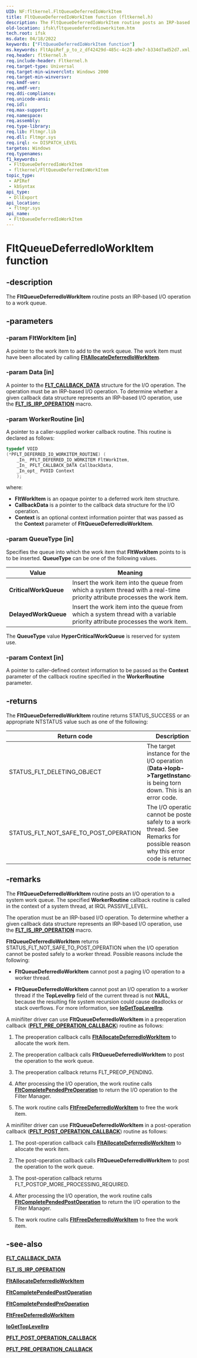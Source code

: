 ```yaml
---
UID: NF:fltkernel.FltQueueDeferredIoWorkItem
title: FltQueueDeferredIoWorkItem function (fltkernel.h)
description: The FltQueueDeferredIoWorkItem routine posts an IRP-based I/O operation to a work queue.
old-location: ifsk\fltqueuedeferredioworkitem.htm
tech.root: ifsk
ms.date: 04/18/2022
keywords: ["FltQueueDeferredIoWorkItem function"]
ms.keywords: FltApiRef_p_to_z_df42429d-485c-4c28-a9e7-b334d7ad52d7.xml, FltQueueDeferredIoWorkItem, FltQueueDeferredIoWorkItem routine [Installable File System Drivers], fltkernel/FltQueueDeferredIoWorkItem, ifsk.fltqueuedeferredioworkitem
req.header: fltkernel.h
req.include-header: Fltkernel.h
req.target-type: Universal
req.target-min-winverclnt: Windows 2000
req.target-min-winversvr: 
req.kmdf-ver: 
req.umdf-ver: 
req.ddi-compliance: 
req.unicode-ansi: 
req.idl: 
req.max-support: 
req.namespace: 
req.assembly: 
req.type-library: 
req.lib: Fltmgr.lib
req.dll: Fltmgr.sys
req.irql: <= DISPATCH_LEVEL
targetos: Windows
req.typenames: 
f1_keywords:
 - FltQueueDeferredIoWorkItem
 - fltkernel/FltQueueDeferredIoWorkItem
topic_type:
 - APIRef
 - kbSyntax
api_type:
 - DllExport
api_location:
 - fltmgr.sys
api_name:
 - FltQueueDeferredIoWorkItem
---
```


# FltQueueDeferredIoWorkItem function

## -description

The **FltQueueDeferredIoWorkItem** routine posts an IRP-based I/O operation to a work queue.

## -parameters

### -param FltWorkItem [in]

A pointer to the work item to add to the work queue. The work item must have been allocated by calling [**FltAllocateDeferredIoWorkItem**](nf-fltkernel-fltallocatedeferredioworkitem.md).

### -param Data [in]

A pointer to the [**FLT_CALLBACK_DATA**](ns-fltkernel-_flt_callback_data.md) structure for the I/O operation. The operation must be an IRP-based I/O operation. To determine whether a given callback data structure represents an IRP-based I/O operation, use the [**FLT_IS_IRP_OPERATION**](/previous-versions/ff544654(v=vs.85)) macro.

### -param WorkerRoutine [in]

A pointer to a caller-supplied worker callback routine. This routine is declared as follows:

``` C
typedef VOID
(*PFLT_DEFERRED_IO_WORKITEM_ROUTINE) (
    _In_ PFLT_DEFERRED_IO_WORKITEM FltWorkItem,
    _In_ PFLT_CALLBACK_DATA CallbackData,
    _In_opt_ PVOID Context
    );
```

where:

* **FltWorkItem** is an opaque pointer to a deferred work item structure.
* **CallbackData** is a pointer to the callback data structure for the I/O operation.
* **Context** is an optional context information pointer that was passed as the **Context** parameter of **FltQueueDeferredIoWorkItem**.

### -param QueueType [in]

Specifies the queue into which the work item that **FltWorkItem** points to is to be inserted. **QueueType** can be one of the following values.

| Value | Meaning |
| ----- | ------- |
| **CriticalWorkQueue** | Insert the work item into the queue from which a system thread with a real-time priority attribute processes the work item. |
| **DelayedWorkQueue**  | Insert the work item into the queue from which a system thread with a variable priority attribute processes the work item. |

The **QueueType** value **HyperCriticalWorkQueue** is reserved for system use.

### -param Context [in]

A pointer to caller-defined context information to be passed as the **Context** parameter of the callback routine specified in the **WorkerRoutine** parameter.

## -returns

The **FltQueueDeferredIoWorkItem** routine returns STATUS_SUCCESS or an appropriate NTSTATUS value such as one of the following:

| Return code | Description |
| ----------- | ----------- |
| STATUS_FLT_DELETING_OBJECT | The target instance for the I/O operation (**Data->Iopb->TargetInstance**) is being torn down. This is an error code. |
| STATUS_FLT_NOT_SAFE_TO_POST_OPERATION | The I/O operation cannot be posted safely to a worker thread. See Remarks for possible reasons why this error code is returned. |

## -remarks

The **FltQueueDeferredIoWorkItem** routine posts an I/O operation to a system work queue. The specified **WorkerRoutine** callback routine is called in the context of a system thread, at IRQL PASSIVE_LEVEL.

The operation must be an IRP-based I/O operation. To determine whether a given callback data structure represents an IRP-based I/O operation, use the [**FLT_IS_IRP_OPERATION**](/previous-versions/ff544654(v=vs.85)) macro.

**FltQueueDeferredIoWorkItem** returns STATUS_FLT_NOT_SAFE_TO_POST_OPERATION when the I/O operation cannot be posted safely to a worker thread. Possible reasons include the following:

* **FltQueueDeferredIoWorkItem** cannot post a paging I/O operation to a worker thread.

* **FltQueueDeferredIoWorkItem** cannot post an I/O operation to a worker thread if the **TopLevelIrp** field of the current thread is not **NULL**, because the resulting file system recursion could cause deadlocks or stack overflows. For more information, see [**IoGetTopLevelIrp**](../ntifs/nf-ntifs-iogettoplevelirp.md).

A minifilter driver can use **FltQueueDeferredIoWorkItem** in a preoperation callback ([**PFLT_PRE_OPERATION_CALLBACK**](nc-fltkernel-pflt_pre_operation_callback.md)) routine as follows:

1. The preoperation callback calls [**FltAllocateDeferredIoWorkItem**](nf-fltkernel-fltallocatedeferredioworkitem.md) to allocate the work item.

2. The preoperation callback calls **FltQueueDeferredIoWorkItem** to post the operation to the work queue.

3. The preoperation callback returns FLT_PREOP_PENDING.

4. After processing the I/O operation, the work routine calls [**FltCompletePendedPreOperation**](nf-fltkernel-fltcompletependedpreoperation.md) to return the I/O operation to the Filter Manager.

5. The work routine calls [**FltFreeDeferredIoWorkItem**](nf-fltkernel-fltfreedeferredioworkitem.md) to free the work item.

A minifilter driver can use **FltQueueDeferredIoWorkItem** in a post-operation callback ([**PFLT_POST_OPERATION_CALLBACK**](nc-fltkernel-pflt_post_operation_callback.md)) routine as follows:

1. The post-operation callback calls [**FltAllocateDeferredIoWorkItem**](nf-fltkernel-fltallocatedeferredioworkitem.md) to allocate the work item.

2. The post-operation callback calls **FltQueueDeferredIoWorkItem** to post the operation to the work queue.

3. The post-operation callback returns FLT_POSTOP_MORE_PROCESSING_REQUIRED.

4. After processing the I/O operation, the work routine calls [**FltCompletePendedPostOperation**](nf-fltkernel-fltcompletependedpostoperation.md) to return the I/O operation to the Filter Manager.

5. The work routine calls [**FltFreeDeferredIoWorkItem**](nf-fltkernel-fltfreedeferredioworkitem.md) to free the work item.

## -see-also

[**FLT_CALLBACK_DATA**](ns-fltkernel-_flt_callback_data.md)

[**FLT_IS_IRP_OPERATION**](/previous-versions/ff544654(v=vs.85))

[**FltAllocateDeferredIoWorkItem**](nf-fltkernel-fltallocatedeferredioworkitem.md)

[**FltCompletePendedPostOperation**](nf-fltkernel-fltcompletependedpostoperation.md)

[**FltCompletePendedPreOperation**](nf-fltkernel-fltcompletependedpreoperation.md)

[**FltFreeDeferredIoWorkItem**](nf-fltkernel-fltfreedeferredioworkitem.md)

[**IoGetTopLevelIrp**](../ntifs/nf-ntifs-iogettoplevelirp.md)

[**PFLT_POST_OPERATION_CALLBACK**](nc-fltkernel-pflt_post_operation_callback.md)

[**PFLT_PRE_OPERATION_CALLBACK**](nc-fltkernel-pflt_pre_operation_callback.md)
